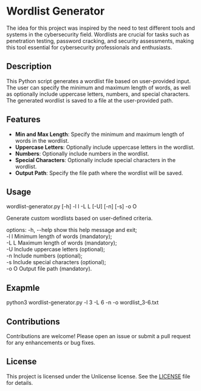 # Wordlist Generator
The idea for this project was inspired by the need to test different tools and systems in the cybersecurity field. Wordlists are crucial for tasks 
such as penetration testing, password cracking, and security assessments, making this tool essential for cybersecurity professionals and enthusiasts.

## Description

This Python script generates a wordlist file based on user-provided input. The user can specify the minimum and maximum length of words, 
as well as optionally include uppercase letters, numbers, and special characters. 
The generated wordlist is saved to a file at the user-provided path.

## Features

- **Min and Max Length**: Specify the minimum and maximum length of words in the wordlist.
- **Uppercase Letters**: Optionally include uppercase letters in the wordlist.
- **Numbers**: Optionally include numbers in the wordlist.
- **Special Characters**: Optionally include special characters in the wordlist.
- **Output Path**: Specify the file path where the wordlist will be saved.

## Usage
wordlist-generator.py [-h] -l l -L L [-U] [-n] [-s] -o O

Generate custom wordlists based on user-defined criteria.

options:
  -h, --help  show this help message and exit;  
  -l l        Minimum length of words (mandatory);  
  -L L        Maximum length of words (mandatory);  
  -U          Include uppercase letters (optional);  
  -n          Include numbers (optional);  
  -s          Include special characters (optional);  
  -o O        Output file path (mandatory).
  
## Exapmle
python3 wordlist-generator.py -l 3 -L 6 -n -o wordlist_3-6.txt

## Contributions
Contributions are welcome! Please open an issue or submit a pull request for any enhancements or bug fixes.

## License
This project is licensed under the Unlicense license. See the [LICENSE](LICENSE) file for details.
